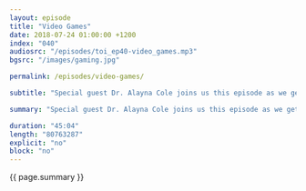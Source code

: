 ```yaml
---
layout: episode
title: "Video Games"
date: 2018-07-24 01:00:00 +1200
index: "040"
audiosrc: "/episodes/toi_ep40-video_games.mp3"
bgsrc: "/images/gaming.jpg"

permalink: /episodes/video-games/

subtitle: "Special guest Dr. Alayna Cole joins us this episode as we get deep into the nitty gritty of diversity, inclusion and representation in video games."

summary: "Special guest Dr. Alayna Cole joins us this episode as we get deep into the nitty gritty of diversity, inclusion and representation in video games."

duration: "45:04"
length: "80763287"
explicit: "no"
block: "no" 
---
```

<section class="summary" markdown="1">

{{ page.summary }}

</section>



<section id="shownotes" class="hidden" markdown="1">


</section>
